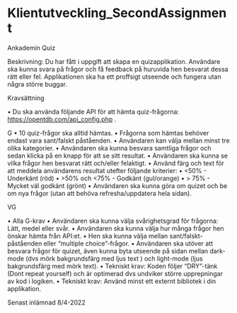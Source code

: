# Klientutveckling_SecondAssignment

Ankademin Quiz

Beskrivning: Du har fått i uppgift att skapa en quizapplikation. Användare ska kunna svara på frågor och få feedback på huruvida hen besvarat dessa rätt eller fel. Applikationen ska ha ett proffsigt utseende och fungera utan några större buggar.

Kravsättning


•	Du ska använda följande API för att hämta quiz-frågorna: https://opentdb.com/api_config.php .

G
•	10 quiz-frågor ska alltid hämtas.
•	Frågorna som hämtas behöver endast vara sant/falskt påståenden.
•	Användaren kan välja mellan minst tre olika kategorier.
•	Användaren ska kunna besvara samtliga frågor och sedan klicka på en knapp för att se sitt resultat.
•	Användaren ska kunna se vilka frågor hen besvarat rätt och/eller felaktigt.
•	Använd färg och text för att meddela användarens resultat utefter följande kriterier:
•	<50% - Underkänt (röd)
•	>50% och <75% - Godkänt (gul/orange)
•	 > 75% - Mycket väl godkänt (grönt)
•	Användaren ska kunna göra om quizet och be om nya frågor (utan att behöva refresha/uppdatera hela sidan).

VG



•	Alla G-krav
•	Användaren ska kunna välja svårighetsgrad för frågorna: Lätt, medel eller svår.
•	Användaren ska kunna välja hur många frågor hen önskar hämta från API:et.
•	Hen ska kunna välja mellan sant/falskt-påståenden eller “multiple choice”-frågor.
•	Användaren ska utöver att besvara frågor för quizet, även kunna byta utseende på sidan mellan dark-mode (dvs mörk bakgrundsfärg med ljus text ) och light-mode (ljus bakgrundsfärg med mörk text).
•	Tekniskt krav: Koden följer “DRY”-tänk (Dont repeat yourself) och är optimerad dvs undviker större upprepningar av kod i logiken.
•	Tekniskt krav: Använd minst ett externt bibliotek i din applikation.

Senast inlämnad 8/4-2022
